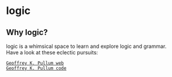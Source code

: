 # logic

## Why logic?

logic is a whimsical space to learn and explore logic and grammar.  
Have a look at these eclectic pursuits:

[`Geoffrey K. Pullum web`][1]  
[`Geoffrey K. Pullum code`](docs/gpullum)

[1]: https://project4dimensions.github.io/logic/docs/gpullum/lf_posts_js_.html
